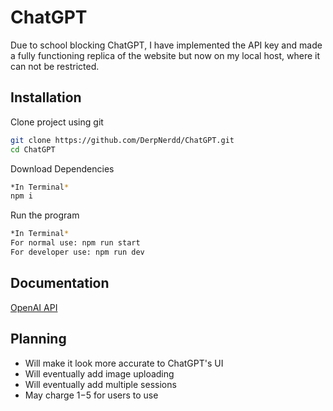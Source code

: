 
# ChatGPT

Due to school blocking ChatGPT, I have implemented the API key and made a fully functioning replica of the website but now on my local host, where it can not be restricted.


## Installation

Clone project using git

```bash
git clone https://github.com/DerpNerdd/ChatGPT.git
cd ChatGPT
```

Download Dependencies
```bash
*In Terminal*
npm i 
```

Run the program

```bash
*In Terminal*
For normal use: npm run start
For developer use: npm run dev
```
## Documentation

[OpenAI API](https://platform.openai.com/docs/api-reference/introduction)


## Planning

- Will make it look more accurate to ChatGPT's UI
- Will eventually add image uploading 
- Will eventually add multiple sessions
- May charge $1-$5 for users to use

